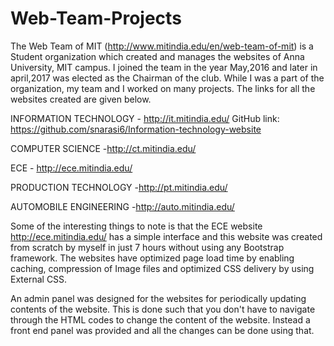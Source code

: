 # Web-Team-Projects
The Web Team of MIT (http://www.mitindia.edu/en/web-team-of-mit) is a Student organization which created and manages the websites of Anna University, MIT campus. I joined the team in the year May,2016 and later in april,2017 was elected as the Chairman of the club. While I was a part of the organization, my team and I worked on many projects.
The links for all the websites created are given below.

INFORMATION TECHNOLOGY  - http://it.mitindia.edu/  GitHub link: https://github.com/snarasi6/Information-technology-website

COMPUTER SCIENCE        -http://ct.mitindia.edu/

ECE                     - http://ece.mitindia.edu/

PRODUCTION TECHNOLOGY   -http://pt.mitindia.edu/

AUTOMOBILE ENGINEERING  -http://auto.mitindia.edu/

Some of the interesting things to note is that the ECE website http://ece.mitindia.edu/ has a simple interface and this website was created from scratch by myself in just 7 hours without using any Bootstrap framework.
The websites have optimized page load time by enabling caching, compression of Image files and optimized CSS delivery by using External CSS.

An admin panel was designed for the websites for periodically updating contents of the website. This is done such that you don't have to navigate through the HTML codes to change the content of the website. Instead a front end panel was provided and all the changes can be done using that.

